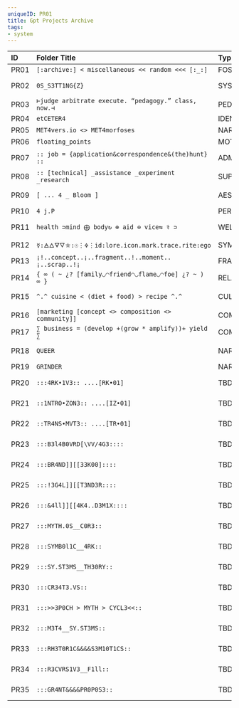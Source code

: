 ```yaml
---
uniqueID: PR01
title: Gpt Projects Archive
tags:
- system
---
```




| ID   | Folder Title                                         | Type       | Status     | Notes                             |     |
| :--- | :--------------------------------------------------- | :--------- | :--------- | :-------------------------------- | --- |
| PR01 | `[:archive:] < miscellaneous << random <<< [:_:]`    | FOSSIL     | Passive    | Default catch-all                 |     |
| PR02 | `0S_S3TT1NG{Z}`                                      | SYSTEM     | Active     | Root OS settings & symbolic logic |     |
| PR03 | `⊢judge arbitrate execute. “pedagogy.” class, now.⊣` | PEDAGOGY   | Active     | Academic system design            |     |
| PR04 | `etCETER4`                                           | IDENTITY   | Active     | Personal music/media brand        |     |
| PR05 | `MET4vers.io <> MET4morfoses`                        | NARRATIVE  | Active     | Mythic story engine               |     |
| PR06 | `floating_points`                                    | MOTION     | Active     | Visual system project             |     |
| PR07 | `:: job = {application&correspondence&(the)hunt} ::` | ADMIN      | Passive    | Career/correspondence bucket      |     |
| PR08 | `:: [technical] _assistance _experiment _research`   | SUPPORT    | Passive    | Troubleshooting/experiments       |     |
| PR09 | `[ ... 4 _ Bloom ]`                                  | AESTHETIC  | Active     | Philosophical/root cosmology      |     |
| PR10 | `4 j.P`                                              | PERSONAL   | TBD        | Identity log? needs definition    |     |
| PR11 | `health ⊃mind ⨁ body↻ ⊕ aid ⊖ vice⇆ ⚕ ⊃`             | WELLNESS   | Generative | Health+mind-body hybrid folder    |     |
| PR12 | `☿:🜁🜂🜃🜄⛤:☉⋮🜍⋮id:lore.icon.mark.trace.rite:ego`  | SYMBOLIC   | Mythic     | Icon registry / ritual metadata   |     |
| PR13 | `¡!..concept..¡..fragment..!..moment..¡..scrap..!¡`  | FRAGMENT   | Fossil     | Idea scatter/scrapbook            |     |
| PR14 | `{ ∞ ( ~ ¿? [family◡◠friend◠◡flame◡◠foe] ¿? ~ ) ∞ }` | RELATIONAL | Fossil     | Emotion/connection web            |     |
| PR15 | `^.^ cuisine < (diet + food) > recipe ^.^`           | CULINARY   | Passive    | Food-based symbolic system        |     |
| PR16 | `[marketing [concept <> composition <> community]]`  | COMMS      | Passive    | Marketing/branding                |     |
| PR17 | `∑ business = (develop +(grow * amplify))+ yield ∑`  | COMMERCE   | Active     | Business engine logic             |     |
| PR18 | `QUEER`                                              | NARRATIVE  | Active     | Public, reality-facing narrative  |     |
| PR19 | `GRINDER`                                            | NARRATIVE  | Shadow     | Horror subproject                 |     |
| PR20 | `:::4RK•1V3:: ....[RK•01]`                           | TBD        | Untagged   | Needs review and classification   |     |
| PR21 | `::1NTRO•ZON3:: ....[IZ•01]`                         | TBD        | Untagged   | Needs review and classification   |     |
| PR22 | `::TR4NS•MVT3:: ....[TR•01]`                         | TBD        | Untagged   | Needs review and classification   |     |
| PR23 | `:::B3l4B0VRD[\VV/4G3::::`                           | TBD        | Untagged   | Needs review and classification   |     |
| PR24 | `:::BR4ND]][[33K00]::::`                             | TBD        | Untagged   | Needs review and classification   |     |
| PR25 | `:::!3G4L]][[T3ND3R::::`                             | TBD        | Untagged   | Needs review and classification   |     |
| PR26 | `:::&4ll]][[4K4..D3M1X::::`                          | TBD        | Untagged   | Needs review and classification   |     |
| PR27 | `:::MYTH.0S__C0R3::`                                 | TBD        | Untagged   | Needs review and classification   |     |
| PR28 | `:::SYMB0l1C__4RK::`                                 | TBD        | Untagged   | Needs review and classification   |     |
| PR29 | `:::SY.ST3MS__TH30RY::`                              | TBD        | Untagged   | Needs review and classification   |     |
| PR30 | `:::CR34T3.VS::`                                     | TBD        | Untagged   | Needs review and classification   |     |
| PR31 | `:::>>3P0CH > MYTH > CYCL3<<::`                      | TBD        | Untagged   | Needs review and classification   |     |
| PR32 | `:::M3T4__SY.ST3MS::`                                | TBD        | Untagged   | Needs review and classification   |     |
| PR33 | `:::RH3T0R1C&&&&S3M10T1CS::`                         | TBD        | Untagged   | Needs review and classification   |     |
| PR34 | `:::R3CVRS1V3__F1ll::`                               | TBD        | Untagged   | Needs review and classification   |     |
| PR35 | `:::GR4NT&&&&PR0P0S3::`                              | TBD        | Untagged   | Needs review and classification   |     |
